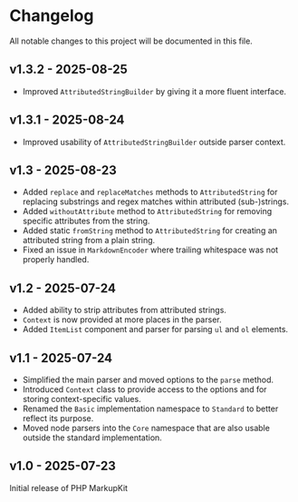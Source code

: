 # Changelog

All notable changes to this project will be documented in this file.

## v1.3.2 - 2025-08-25
- Improved `AttributedStringBuilder` by giving it a more fluent interface.

## v1.3.1 - 2025-08-24
- Improved usability of `AttributedStringBuilder` outside parser context.

## v1.3 - 2025-08-23
- Added `replace` and `replaceMatches` methods to `AttributedString` for replacing substrings and regex matches within
  attributed (sub-)strings.
- Added `withoutAttribute` method to `AttributedString` for removing specific attributes from the string.
- Added static `fromString` method to `AttributedString` for creating an attributed string from a plain string.
- Fixed an issue in `MarkdownEncoder` where trailing whitespace was not properly handled.

## v1.2 - 2025-07-24
- Added ability to strip attributes from attributed strings.
- `Context` is now provided at more places in the parser.
- Added `ItemList` component and parser for parsing `ul` and `ol` elements.

## v1.1 - 2025-07-24
- Simplified the main parser and moved options to the `parse` method.
- Introduced `Context` class to provide access to the options and for storing context-specific values.
- Renamed the `Basic` implementation namespace to `Standard` to better reflect its purpose.
- Moved node parsers into the `Core` namespace that are also usable outside the standard implementation.

## v1.0 - 2025-07-23
Initial release of PHP MarkupKit
